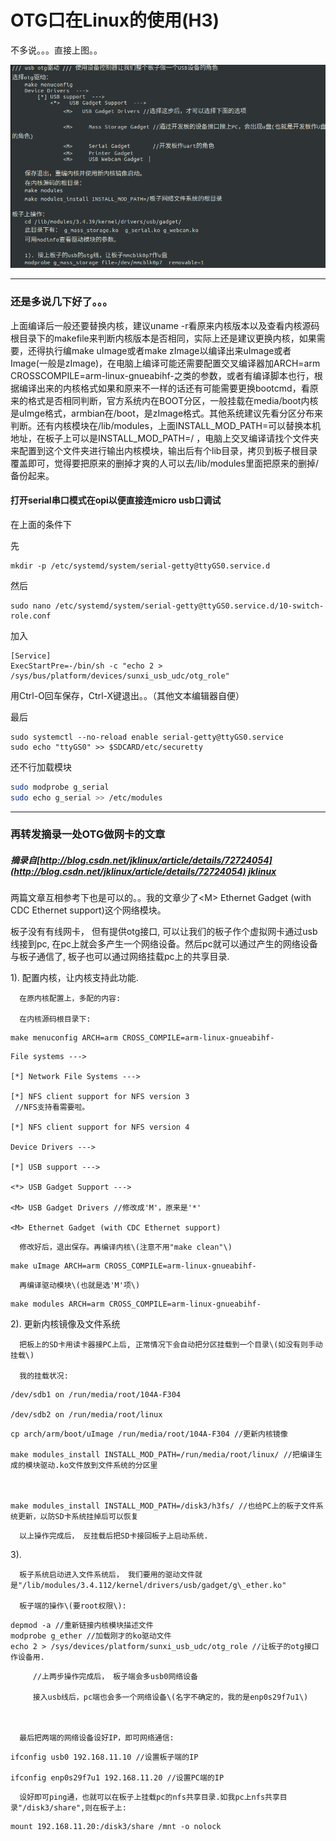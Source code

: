 # OTG口在Linux的使用\(H3\)

不多说。。。直接上图。。

![](/assets/3-1.png)

---

### 还是多说几下好了。。。

上面编译后一般还要替换内核，建议uname -r看原来内核版本以及查看内核源码根目录下的makefile来判断内核版本是否相同，实际上还是建议更换内核，如果需要，还得执行编make uImage或者make zImage以编译出来uImage或者Image\(一般是zImage\)，在电脑上编译可能还需要配置交叉编译器加ARCH=arm CROSSCOMPILE=arm-linux-gnueabihf-之类的参数，或者有编译脚本也行，根据编译出来的内核格式如果和原来不一样的话还有可能需要更换bootcmd，看原来的格式是否相同判断，官方系统内在BOOT分区，一般挂载在media/boot内核是uImge格式，armbian在/boot，是zImage格式。其他系统建议先看分区分布来判断。还有内核模块在/lib/modules，上面INSTALL\_MOD\_PATH=可以替换本机地址，在板子上可以是INSTALL\_MOD\_PATH=/ ，电脑上交叉编译请找个文件夹来配置到这个文件夹进行输出内核模块，输出后有个lib目录，拷贝到板子根目录覆盖即可，觉得要把原来的删掉才爽的人可以去/lib/modules里面把原来的删掉/备份起来。

#### 打开serial串口模式在opi以便直接连micro usb口调试

在上面的条件下

先

```
mkdir -p /etc/systemd/system/serial-getty@ttyGS0.service.d
```

然后

```
sudo nano /etc/systemd/system/serial-getty@ttyGS0.service.d/10-switch-role.conf
```

加入

```
[Service]
ExecStartPre=-/bin/sh -c "echo 2 > /sys/bus/platform/devices/sunxi_usb_udc/otg_role"
```

用Ctrl-O回车保存，Ctrl-X键退出。。（其他文本编辑器自便）

最后

```
sudo systemctl --no-reload enable serial-getty@ttyGS0.service
sudo echo "ttyGS0" >> $SDCARD/etc/securetty
```

还不行加载模块

```bash
sudo modprobe g_serial
sudo echo g_serial >> /etc/modules
```

---

### 再转发摘录一处OTG做网卡的文章

##### 摘录自[http://blog.csdn.net/jklinux/article/details/72724054](http://blog.csdn.net/jklinux/article/details/72724054) [jklinux](http://my.csdn.net/jklinux)

两篇文章互相参考下也是可以的。。我的文章少了&lt;M&gt; Ethernet Gadget \(with CDC Ethernet support\)这个网络模块。

板子没有有线网卡， 但有提供otg接口, 可以让我们的板子作个虚拟网卡通过usb线接到pc, 在pc上就会多产生一个网络设备。然后pc就可以通过产生的网络设备与板子通信了, 板子也可以通过网络挂载pc上的共享目录.

1\). 配置内核，让内核支持此功能.

```
  在原内核配置上，多配的内容:

  在内核源码根目录下:
```

```
make menuconfig ARCH=arm CROSS_COMPILE=arm-linux-gnueabihf-
```

```
File systems --->

[*] Network File Systems --->

[*] NFS client support for NFS version 3
 //NFS支持看需要啦。

[*] NFS client support for NFS version 4

Device Drivers --->

[*] USB support --->

<*> USB Gadget Support --->

<M> USB Gadget Drivers //修改成'M'，原来是'*'

<M> Ethernet Gadget (with CDC Ethernet support)
```

```
  修改好后，退出保存。再编译内核\(注意不用"make clean"\)
```

```
make uImage ARCH=arm CROSS_COMPILE=arm-linux-gnueabihf-
```

```
  再编译驱动模块\(也就是选'M'项\)
```

```
make modules ARCH=arm CROSS_COMPILE=arm-linux-gnueabihf-
```

2\). 更新内核镜像及文件系统

```
  把板上的SD卡用读卡器接PC上后, 正常情况下会自动把分区挂载到一个目录\(如没有则手动挂载\)

  我的挂载状况:
```

```
/dev/sdb1 on /run/media/root/104A-F304

/dev/sdb2 on /run/media/root/linux
```

```
cp arch/arm/boot/uImage /run/media/root/104A-F304 //更新内核镜像

make modules_install INSTALL_MOD_PATH=/run/media/root/linux/ //把编译生成的模块驱动.ko文件放到文件系统的分区里



make modules_install INSTALL_MOD_PATH=/disk3/h3fs/ //也给PC上的板子文件系统更新，以防SD卡系统挂掉后可以恢复
```

```
  以上操作完成后， 反挂载后把SD卡接回板子上启动系统.
```

3\).

```
  板子系统启动进入文件系统后， 我们要用的驱动文件就是"/lib/modules/3.4.112/kernel/drivers/usb/gadget/g\_ether.ko"

  板子端的操作\(要root权限\):
```

```
depmod -a //重新链接内核模块描述文件
modprobe g_ether //加载刚才的ko驱动文件
echo 2 > /sys/devices/platform/sunxi_usb_udc/otg_role //让板子的otg接口作设备用.
```

```
     //上两步操作完成后， 板子端会多usb0网络设备

     接入usb线后，pc端也会多一个网络设备\(名字不确定的，我的是enp0s29f7u1\)



  最后把两端的网络设备设好IP，即可网络通信:
```

```
ifconfig usb0 192.168.11.10 //设置板子端的IP

ifconfig enp0s29f7u1 192.168.11.20 //设置PC端的IP
```

```
  设好即可ping通，也就可以在板子上挂载pc的nfs共享目录.如我pc上nfs共享目录"/disk3/share",则在板子上:
```

```
mount 192.168.11.20:/disk3/share /mnt -o nolock
```



